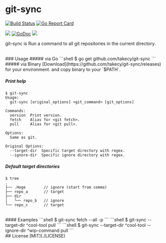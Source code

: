 # git-sync

[![Build Status](https://drone.io/github.com/takecy/git-sync/status.png)](https://drone.io/github.com/takecy/git-sync/latest)
[![Go Report Card](https://goreportcard.com/badge/github.com/takecy/git-sync)](https://goreportcard.com/report/github.com/takecy/git-sync)

![](https://img.shields.io/badge/golang-1.6.0-blue.svg?style=flat-square)
[![GoDoc](https://img.shields.io/badge/godoc-reference-blue.svg?style=flat-square)](https://godoc.org/github.com/takecy/git-sync)
![](https://img.shields.io/badge/license-MIT-blue.svg?style=flat-square)

git-sync is Run a command to all git repositories in the current directory.

<br/>
### Usage
##### via Go
```shell
$ go get github.com/takecy/git-sync
```
##### via Binary  
[Download](https://github.com/takecy/git-sync/releases) for your environment.  
and copy binary to your `$PATH`.

##### Print help
```
$ git-sync
Usage:
  git-sync [original_options] <git_command> [git_options]

Commands:
  version  Print version.
  fetch    Alias for <git fetch>.
  pull     Alias for <git pull>.

Options:
  Same as git.

Original Options:
  --target-dir  Specific target directory with regex.
  --ignore-dir  Specific ignore directory with regex.
```
##### Default target directories
```shell
$ tree
.
├── .Hoge        // ignore (start from comma)
├── repo_a       // target
├── dir
│   └── repo_b   // ignore
└── repo_c       // target
```

<br/>
#### Examples
```shell
$ git-sync fetch --all -p
```
```shell
$ git-sync --target-dir ^cool-tool pull
```
```shell
$ git-sync --target-dir ^cool-tool --ignore-dir ^wip-command pull
```

<br/>
## License
[MIT](./LICENSE)

